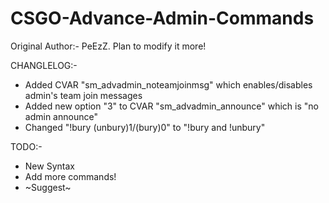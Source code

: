 # CSGO-Advance-Admin-Commands
Original Author:- PeEzZ. Plan to modify it more!

CHANGLELOG:-
* Added CVAR "sm_advadmin_noteamjoinmsg" which enables/disables admin's team join messages
* Added new option "3" to CVAR "sm_advadmin_announce" which is "no admin announce"
* Changed "!bury (unbury)1/(bury)0" to "!bury and !unbury"

TODO:-
* New Syntax
* Add more commands!
* ~Suggest~
